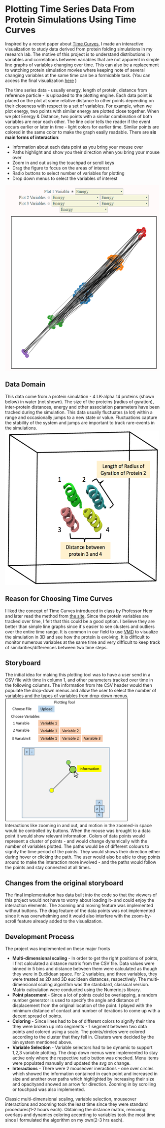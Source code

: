 # Plotting Time Series Data From Protein Simulations Using Time Curves   
Inspired by a recent paper about [Time Curves](http://www.aviz.fr/~bbach/timecurves/), I made an interactive visualization to study data derived from protein folding simulations in my research lab. The motive of this project is to understand distributions in variables and correlations between variables that are not apparent in simple line graphs of variables changing over time. This can also be a replacement to watching protein simulation movies where keeping note of several changing variables at the same time can be a formidable task.  (You can access the final visualization [here](http://cse512-16s.github.io/a3-arushi3/) )
  
The time series data - usually energy, length of protein, distance from reference particle - is uploaded to the plotting engine. Each data point is placed on the plot at some relative distance to other points depending on their closeness with respect to a set of variables. For example, when we plot energy, two points with similar energy are plotted close together. When we plot Energy & Distance, two points with a similar combination of both variables are near each other. The line color tells the reader if the event occurs earlier or later in time - light colors for earlier time. Similar points are colored in the same color to make the graph easily readable. There are **six main forms of interaction**:  
  
* Information about each data point as you bring your mouse over   
* Paths highlight and show you their direction when you bring your mouse over  
* Zoom in and out using the touchpad or scroll keys   
* Drag the figure to focus on the areas of interest  
* Radio buttons to select number of variables for plotting   
* Drop down menus to select the variables of interest  
  
<img src="lib/screencapture.PNG" width="500" height="600">
  
## Data Domain  
  This data come from a protein simulation - 4 LK-alpha 14 proteins (shown below) in water (not shown). The size of the proteins (radius of gyration), inter-protein distances, energy and other association parameters have been tracked during the simulation. This data usually fluctuates (a lot) within a range and occasionally jumps to a new state or value. Fluctuations capture the stability of the system and jumps are important to track rare-events in the simulations.  
  <img src="lib/protein_image.png" width="500" height="500">  
  
## Reason for Choosing Time Curves  
I liked the concept of Time Curves introduced in class by Professor Heer and later read the method from [the site](http://www.aviz.fr/~bbach/timecurves/). Since the protein variables are tracked over time, I felt that this could be a good option. I believe they are better than simple line graphs since it's easier to see clusters and outliers over the entire time range. It is common in our field to use [VMD](http://www.ks.uiuc.edu/Research/vmd/) to visualize the simulation in 3D and see how the protein is evolving. It is difficult to monitor numerous variables at the same time and very difficult to keep track of similarities/differences between two time steps.  

## Storyboard  
The initial idea for making this plotting tool was to have a user send in a CSV file with time in column 1, and other parameters tracked over time in the following columns. The information from hte CSV header would then populate the drop-down menus and allow the user to select the number of variables and the types of variables from drop-down menus.  
<img src="lib/storyboard.PNG" width="400" height="400">  
Interactions like zooming in and out, and motion in the zoomed-in space would be controlled by buttons. When the mouse was brought to a data point it would show relevant information. Colors of data points would represent a cluster of points - and would change dynamically with the number of variables plotted. The paths would be of different colours to signify the time period of the points. They would shows their direction either during hover or clicking the path. The user would also be able to drag points around to make the interaction more involved - and the paths would follow the points and stay connected at all times.  

## Changes from the original storyboard  
The final implementation has data built into the code so that the viewers of this project would not have to worry about loading it- and could enjoy the interaction elements. The zooming and moving feature was implemented without buttons. The drag feature of the data points was not implemented since it was overwhelming and it would also interfere with the zoom-by-scroll feature already added to the visualization.  

## Development Process  
The project was implemented on these major fronts  
* **Multi-dimensional scaling** - In order to get the right positions of points, I first calculated a distance matrix from the CSV file. Data values were binned in 5 bins and distance between them were calculated as though they were in Euclidean space. For 2 variables, and three variables, they were treated as 2D and 3D euclidean distances, respectively. The multi-dimensional scaling algorithm was the stanbdard, classical version. Matrix calculation were conducted using the Numeric.js library.  
* **Point placement** - Since a lot of points could be overlapping, a random number generator is used to specify the angle and distance of displacement from the original location of the point. I played with the minimum distance of contact and number of iterations to come up with a decent spread of points.   
*  **Coloring** - Since lines had to be of different colors to signify their time they were broken up into segments - 1 segment between two data points and colored using a scale. The points/circles were colored according to the cluster that they fell in. Clsuters were decided by the bin system mentioned above.  
*  **Variable Selection** - Variable selectors had to be dynamic to support 1,2,3 variable plotting. The drop down menus were implemented to stay active only where the respective radio button was checked. Menu items were populated manually and updated the svg on change.
*  **Interactions**  - There were 2 mouseover ineractions - one over circles which showed the information contained in each point and increased in size and another over paths which highlighted by increasing their size and opacityand showed an arrow for direction. Zooming in by scrolling or touchpad was also implemented. 
  
Classic multi-dimensional scaling, variable selection, mouseover interactions and zooming took the least time since they were standard procedures(1-2 hours each). Obtaining the distance matrix, removing overlaps and dynamics coloring according to variables took the most time since I formulated the algorithm on my own(2-3 hrs each).
